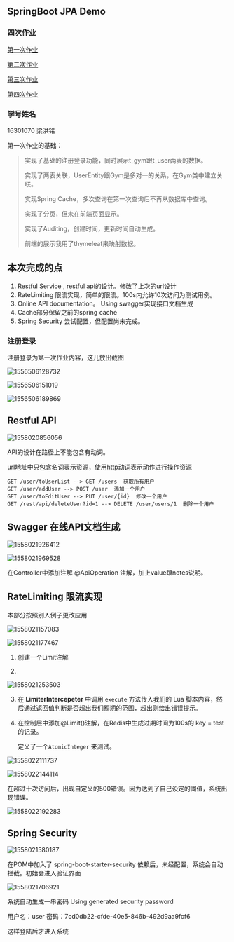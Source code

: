 ## SpringBoot JPA Demo
### 四次作业
[第一次作业](https://github.com/PegasusLiang/EE_homework_1_JPA)

[第二次作业](https://github.com/PegasusLiang/EE_homework_2)

[第三次作业](https://github.com/PegasusLiang/EE_homework_3)

[第四次作业](https://github.com/PegasusLiang/EE_homework_4)

### 学号姓名
16301070 梁洪铭


第一次作业的基础：

> 实现了基础的注册登录功能，同时展示t_gym跟t_user两表的数据。
>
> 实现了两表关联，UserEntity跟Gym是多对一的关系，在Gym类中建立关联。
>
> 实现Spring Cache，多次查询在第一次查询后不再从数据库中查询。
>
> 实现了分页，但未在前端页面显示。
>
> 实现了Auditing，创建时间，更新时间自动生成。
>
> 前端的展示我用了thymeleaf来映射数据。

## **本次完成的点**

1. Restful Service , restful api的设计。修改了上次的url设计
2. RateLimiting 限流实现，简单的限流。100s内允许10次访问为测试用例。
3. Online API documentation。 Using swagger实现接口文档生成
4. Cache部分保留之前的spring cache
5. Spring Security 尝试配置，但配置尚未完成。



### 注册登录

注册登录为第一次作业内容，这儿放出截图

![1556506128732](https://github.com/PegasusLiang/EE_homework_2/blob/master/%E4%BD%9C%E4%B8%9A%E6%88%AA%E5%9B%BE/1556506128732.png)



![1556506151019](https://github.com/PegasusLiang/EE_homework_2/blob/master/%E4%BD%9C%E4%B8%9A%E6%88%AA%E5%9B%BE/1556506151019.png)



![1556506189869](https://github.com/PegasusLiang/EE_homework_2/blob/master/%E4%BD%9C%E4%B8%9A%E6%88%AA%E5%9B%BE/1556506189869.png)





## Restful API

![1558020856056](https://github.com/PegasusLiang/EE_homework_2/blob/master/%E4%BD%9C%E4%B8%9A%E6%88%AA%E5%9B%BE/1558020856056.png)



API的设计在路径上不能包含有动词。

url地址中只包含名词表示资源，使用http动词表示动作进行操作资源

```
GET /user/toUserList --> GET /users  获取所有用户
GET /user/addUser --> POST /user  添加一个用户
GET /user/toEditUser --> PUT /user/{id}  修改一个用户 
GET /rest/api/deleteUser?id=1 --> DELETE /user/users/1  删除一个用户
```





## Swagger 在线API文档生成

![1558021926412](https://github.com/PegasusLiang/EE_homework_2/blob/master/%E4%BD%9C%E4%B8%9A%E6%88%AA%E5%9B%BE/1558021926412.png)




![1558021969528](https://github.com/PegasusLiang/EE_homework_2/blob/master/%E4%BD%9C%E4%B8%9A%E6%88%AA%E5%9B%BE/1558021969528.png)


在Controller中添加注解 @ApiOperation 注解，加上value跟notes说明。






## RateLimiting 限流实现

本部分按照别人例子更改应用

![1558021157083](https://github.com/PegasusLiang/EE_homework_2/blob/master/%E4%BD%9C%E4%B8%9A%E6%88%AA%E5%9B%BE/1558021157083.png)






![1558021177467](https://github.com/PegasusLiang/EE_homework_2/blob/master/%E4%BD%9C%E4%B8%9A%E6%88%AA%E5%9B%BE/1558021177467.png)





1. 创建一个Limit注解

2. 

![1558021253503](https://github.com/PegasusLiang/EE_homework_2/blob/master/%E4%BD%9C%E4%B8%9A%E6%88%AA%E5%9B%BE/1558021253503.png)




3. 在 **LimiterIntercepeter** 中调用 `execute` 方法传入我们的 Lua 脚本内容，然后通过返回值判断是否超出我们预期的范围，超出则给出错误提示。



4. 在控制层中添加@Limit()注解，在Redis中生成过期时间为100s的 key = test的记录。

   定义了一个`AtomicInteger` 来测试。





![1558022111737](https://github.com/PegasusLiang/EE_homework_2/blob/master/%E4%BD%9C%E4%B8%9A%E6%88%AA%E5%9B%BE/1558022111737.png)





![1558022144114](https://github.com/PegasusLiang/EE_homework_2/blob/master/%E4%BD%9C%E4%B8%9A%E6%88%AA%E5%9B%BE/1558022144114.png)




在超过十次访问后，出现自定义的500错误。因为达到了自己设定的阈值，系统出现错误。




![1558022192283](https://github.com/PegasusLiang/EE_homework_2/blob/master/%E4%BD%9C%E4%B8%9A%E6%88%AA%E5%9B%BE/1558022192283.png)






## Spring Security



![1558021580187](https://github.com/PegasusLiang/EE_homework_2/blob/master/%E4%BD%9C%E4%B8%9A%E6%88%AA%E5%9B%BE/1558021580187.png)




在POM中加入了 spring-boot-starter-security 依赖后，未经配置，系统会自动拦截。初始会进入验证界面




![1558021706921](https://github.com/PegasusLiang/EE_homework_2/blob/master/%E4%BD%9C%E4%B8%9A%E6%88%AA%E5%9B%BE/1558021706921.png)




系统自动生成一串密码 Using generated security password

用户名：user 密码：7cd0db22-cfde-40e5-846b-492d9aa9fcf6

这样登陆后才进入系统



